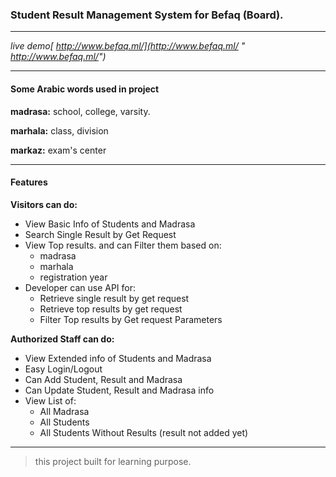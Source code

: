 ### Student Result Management System for Befaq (Board).

------------
*live demo[ http://www.befaq.ml/](http://www.befaq.ml/ " http://www.befaq.ml/")*

------------


#### Some Arabic words used in project
**madrasa:** school, college, varsity.

**marhala:** class, division

**markaz:** exam's center

------------


#### Features
**Visitors can do:**

+ View Basic Info of Students and Madrasa
+ Search Single Result by Get Request
+ View Top results. and can Filter them based on:
    * madrasa
    * marhala
    * registration year 
+ Developer can use API for:
    * Retrieve single result by get request
    * Retrieve top results by get request
    * Filter Top results by Get request Parameters


**Authorized Staff can do:**

+ View Extended info of Students and Madrasa
+ Easy Login/Logout
+ Can Add Student, Result and Madrasa
+ Can Update Student, Result and Madrasa info
+ View List of:
    * All Madrasa
	* All Students
	* All Students Without Results (result not added yet)


------------


> this project built for learning purpose.
